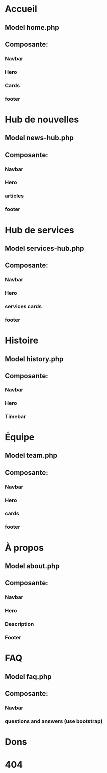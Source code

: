# Accueil
## 
## Model home.php
## Composante:
### Navbar 
### Hero 
### Cards
### footer
# Hub de nouvelles
## Model news-hub.php
## Composante:
### Navbar
### Hero
### articles
### footer 
# Hub de services
## Model services-hub.php
## Composante:
### Navbar 
### Hero
### services cards
### footer
# Histoire
## Model history.php
## Composante: 
### Navbar
### Hero
### Timebar
# Équipe
## Model team.php
## Composante:
### Navbar 
### Hero
### cards
### footer
# À propos
## Model about.php
## Composante:
### Navbar
### Hero
### Description
### Footer
# FAQ
## Model faq.php
## Composante:
### Navbar
### questions and answers (use bootstrap)
# Dons
# 404
